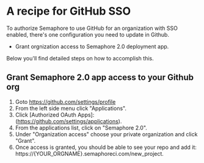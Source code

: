 # A recipe for GitHub SSO

To authorize Semaphore to use GitHub for an organization with SSO enabled, there's one configuration you need to update in Github.

- Grant orgnization access to Semaphore 2.0 deployment app.

Below you'll find detailed steps on how to accomplish this.

## Grant Semaphore 2.0 app access to your Github org
1. Goto https://github.com/settings/profile
2. From the left side menu click "Applications".
3. Click [Authorized OAuth Apps]: (https://github.com/settings/applications).
4. From the applications list, click on "Semaphore 2.0".
5. Under "Organization access" choose your private organization and click "Grant".
6. Once access is granted, you should be able to see your repo and add it: https://{YOUR_ORGNAME}.semaphoreci.com/new_project.
